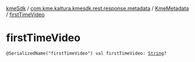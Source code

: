 [kmeSdk](../../index.md) / [com.kme.kaltura.kmesdk.rest.response.metadata](../index.md) / [KmeMetadata](index.md) / [firstTimeVideo](./first-time-video.md)

# firstTimeVideo

`@SerializedName("firstTimeVideo") val firstTimeVideo: `[`String`](https://kotlinlang.org/api/latest/jvm/stdlib/kotlin/-string/index.html)`?`